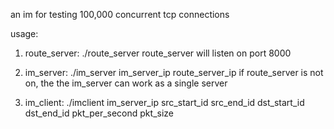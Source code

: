 an im for testing 100,000 concurrent tcp connections

usage:
1. route_server: ./route_server
   route_server will listen on port 8000 

2. im_server:
	./im_server im_server_ip route_server_ip
	if route_server is not on, the the im_server can work as a single server

3. im_client:
	./imclient im_server_ip src_start_id src_end_id dst_start_id dst_end_id pkt_per_second pkt_size


